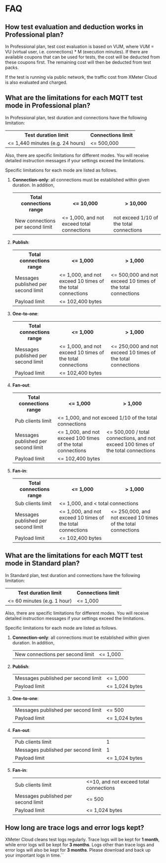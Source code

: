 # FAQ

## How test evaluation and deduction works in Professional plan?

In Professional plan, test cost evaluation is based on VUM, where VUM = VU (virtual user, i.e. connections) * M (execution minutes). If there are available coupons that can be used for tests, the cost will be deducted from these coupons first. The remaining cost will then be deducted from test packs.

If the test is running via public network, the traffic cost from XMeter Cloud is also evaluated and charged.

## What are the limitations for each MQTT test mode in Professional plan?

In Professional plan, test duration and connections have the following limitation:

<table>
	<tr>
		<th>Test duration limit</th>
		<th>Connections limit</th>
	</tr>
	<tr>
		<td>&lt;= 1,440 minutes (e.g. 24 hours)</td>
		<td>&lt;= 500,000</td>
	</tr>
</table>

Also, there are specific limitations for different modes. You will receive detailed instruction messages if your settings exceed the limitations.

Specific limitations for each mode are listed as follows.

1. **Connection-only**: all connections must be established within given duration. In addition,

   <table>
      	<tr>
            <th>Total connections range</th>
            <th>&lt;= 10,000</th>
            <th>&gt; 10,000</th>
        </tr>
        <tr>
            <td>New connections per second limit</td>
            <td>&lt;= 1,000, and not exceed total connections</td>
            <td>not exceed 1/10 of the total connections </td>
        </tr>
   </table>

2. **Publish**: 

   <table>
   	<tr>
   		<th>Total connections range</th>
   		<th>&lt;= 1,000</th>
   		<th>&gt; 1,000</th>
   	</tr>
   	<tr>
   		<td>Messages published per second limit</td>
   		<td>&lt;= 1,000, and not exceed 10 times of the total connections</td>
   		<td>&lt;= 500,000 and not exceed 10 times of the total connections</td>
   	</tr>
   	<tr>
   		<td>Payload limit</td>
   		<td colspan="2">&lt;= 102,400 bytes</td>
   	</tr>
   </table>

3. **One-to-one**: 

   <table>
   	<tr>
   		<th>Total connections range</th>
   		<th>&lt;= 1,000</th>
   		<th>&gt; 1,000</th>
   	</tr>
   	<tr>
   		<td>Messages published per second limit</td>
   		<td>&lt;= 1,000, and not exceed 10 times of the total connections</td>
   		<td>&lt;= 250,000 and not exceed 10 times of the total connections</td>
   	</tr>
   	<tr>
   		<td>Payload limit</td>
   		<td colspan="2">&lt;= 102,400 bytes</td>
   	</tr>
   </table>

4. **Fan-out**: 

   <table>
   	<tr>
   		<th>Total connections range</th>
   		<th>&lt;= 1,000</th>
   		<th>&gt; 1,000</th>
   	</tr>
   	<tr>
   		<td>Pub clients limit</td>
   		<td colspan="2">&lt;= 1,000, and not exceed 1/10 of the total connections</td>
   	</tr>
   	<tr>
   		<td>Messages published per second limit</td>
   		<td>&lt;= 1,000, and not exceed 100 times of the total connections</td>
   		<td>&lt;= 500,000 / total connections, and not exceed 100 times of the total connections</td>
   	</tr>
   	<tr>
   		<td>Payload limit</td>
   		<td colspan="2">&lt;= 102,400 bytes</td>
   	</tr>
   </table>

5. **Fan-in**: 

   <table>
   	<tr>
   		<th>Total connections range</th>
   		<th>&lt;= 1,000</th>
   		<th>&gt; 1,000</th>
   	</tr>
   	<tr>
   		<td>Sub clients limit</td>
   		<td colspan="2">&lt;= 1,000, and &lt; total connections</td>
   	</tr>
   	<tr>
   		<td>Messages published per second limit</td>
   		<td>&lt;= 1,000, and not exceed 10 times of the total connections</td>
   		<td>&lt;= 250,000, and not exceed 10 times of the total connections</td>
   	</tr>
   	<tr>
   		<td>Payload limit</td>
   		<td colspan="2">&lt;= 102,400 bytes</td>
   	</tr>
   </table>

## What are the limitations for each MQTT test mode in Standard plan?

In Standard plan, test duration and connections have the following limitation:

<table>
	<tr>
		<th>Test duration limit</th>
		<th>Connections limit</th>
	</tr>
	<tr>
		<td>&lt;= 60 minutes (e.g. 1 hour)</td>
		<td>&lt;= 1,000</td>
	</tr>
</table>

Also, there are specific limitations for different modes. You will receive detailed instruction messages if your settings exceed the limitations.

Specific limitations for each mode are listed as follows.

1. **Connection-only**: all connections must be established within given duration. In addition,

   <table>
   	<tr>
   		<td>New connections per second limit</td>
   		<td>&lt;= 1,000</td>
   	</tr>
   </table>

2. **Publish**: 

   <table>
   	<tr>
   		<td>Messages published per second limit</td>
   		<td>&lt;= 1,000</td>
   	</tr>
   	<tr>
   		<td>Payload limit</td>
   		<td>&lt;= 1,024 bytes</td>
   	</tr>
   </table>

3. **One-to-one**: 

   <table>
   	<tr>
   		<td>Messages published per second limit</td>
   		<td>&lt;= 500</td>
   	</tr>
   	<tr>
   		<td>Payload limit</td>
   		<td>&lt;= 1,024 bytes</td>
   	</tr>
   </table>

4. **Fan-out**: 

   <table>
   	<tr>
   		<td>Pub clients limit</td>
   		<td>1</td>
   	</tr>
   	<tr>
   		<td>Messages published per second limit</td>
   		<td>1</td>
   	</tr>
   	<tr>
   		<td>Payload limit</td>
   		<td>&lt;= 1,024 bytes</td>
   	</tr>
   </table>

5. **Fan-in**: 

   <table>
   	<tr>
   		<td>Sub clients limit</td>
   		<td>&lt;=10, and not exceed total connections</td>
   	</tr>
   	<tr>
   		<td>Messages published per second limit</td>
   		<td>&lt;= 500</td>
   	</tr>
   	<tr>
   		<td>Payload limit</td>
   		<td>&lt;= 1,024 bytes</td>
   	</tr>
   </table>

## How long are trace logs and error logs kept?

XMeter Cloud cleans test logs regularly. Trace logs will be kept for **1 month**, while error logs will be kept for **3 months**. Logs other than trace logs and error logs will also be kept for **3 months**. Please download and back up your important logs in time.``